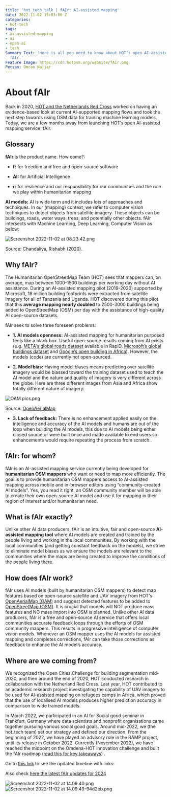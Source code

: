 ```yaml
---
title: 'hot_tech_talk | fAIr: AI-assisted mapping'
date: 2022-11-02 15:03:00 Z
categories:
- hot-tech
tags:
- ai-assisted-mapping
- ai
- open-ai
- tech
Summary Text: 'Here is all you need to know about HOT’s open AI-assisted mapping service:
  fAIr.'
Feature Image: https://cdn.hotosm.org/website/fAIr.png
Person: Omran Najjar
---
```


# About fAIr

Back in 2020, [HOT and the Netherlands Red Cross](https://www.hotosm.org/projects/reseach-on-mapping-with-machine-learning/) worked on having an evidence-based look at current AI-supported mapping flows and took the next step towards using OSM data for training machine learning models. Today, we are a few months away from launching HOT’s open AI-assisted mapping service: fAIr.

## Glossary

**fAIr** is the product name. How come?:

* **f:** for freedom and free and open-source software

* **AI:** for Artificial Intelligence

* **r:** for resilience and our responsibility for our communities and the role we play within humanitarian mapping

**AI models:** AI is wide term and it includes lots of approaches and techniques. In our (mapping) context, we refer to computer vision techniques to detect objects from satellite imagery. These objects can be buildings, roads, water ways, trees, and potentially other objects.
fAIr intersects with Machine Learning, Deep Learning, Computer Vision as below:

![Screenshot 2022-11-02 at 08.23.42.png](https://cdn.hotosm.org/website/Screenshot+2022-11-02+at+08.23.42.png)

Source: Chandaliya, Rishabh (2020).

## Why fAIr?

The Humanitarian OpenStreetMap Team (HOT) sees that mappers can, on average, map between 1000-1500 buildings per working day without AI assistance. During an AI-assisted mapping pilot (2019-2020) supported by Microsoft, 18 million building footprints were extracted from satellite imagery for all of Tanzania and Uganda. HOT discovered during this pilot that this **average mapping nearly doubled** to 2500-3000 buildings being added to OpenStreetMap (OSM) per day with the assistance of high-quality AI open-source datasets.

fAIr seek to solve three foreseen problems:

* **1. AI models openness:** AI-assisted mapping for humanitarian purposed feels like a black box. Useful open-source results coming from AI exists (e.g. [META's global roads dataset](https://mapwith.ai/) available in RapiD, [Microsoft’s global buildings dataset](https://github.com/microsoft/GlobalMLBuildingFootprints) and [Google’s open building in Africa](https://sites.research.google/open-buildings/)). However, the models (code) are currently not open-sourced.

* **2. Model bias:** Having model biases means predicting over satellite imagery would be biassed toward the training dataset used to teach the AI model and the nature and quality of imagery is very different across the globe. Here are three different images from Asia and Africa show totally different nature of imagery:

![OAM pics.png](https://cdn.hotosm.org/website/OAM+pics.png)

Source: [OpenAerialMap](https://openaerialmap.org/)

* **3. Lack of feedback:** There is no enhancement applied easily on the intelligence and accuracy of the AI models and humans are out of the loop when building the AI models, this due to AI models being either closed source or were built once and made available to end users so enhancements would require repeating the process from scratch..

## fAIr: for whom?

fAIr is an AI-assisted mapping service currently being developed for **humanitarian OSM mappers** who want or need to map more efficiently. The goal is to provide humanitarian OSM mappers access to AI-assisted mapping across mobile and in-browser editors using “community-created AI models”. Yes, you read it right, an OSM community member will be able to create their own open-source AI model and use it for mapping in their region of interest and/or humanitarian need.

## What is fAIr exactly?

Unlike other AI data producers, fAIr is an intuitive, fair and open-source **AI-assisted mapping tool** where AI models are created and trained by the people living and working in the local communities. By working with the local communities (and getting constant feedback on the models), we strive to eliminate model biases as we ensure the models are relevant to the communities where the maps are being created to improve the conditions of the people living there.

## How does fAIr work?

fAIr uses AI models (built by humanitarian OSM mappers) to detect map features based on open-source satellite and UAV imagery from HOT's [OpenAerialMap (OAM)](https://openaerialmap.org/) and suggest detected features to be added to [OpenStreetMap (OSM)](https://openstreetmap.org/). It is crucial that models will NOT produce mass features and NO mass import into OSM is planned. Unlike other AI data producers, fAIr is a free and open-source AI service that offers local communities accurate feedback loops through the efforts of OSM community mappers. This results in progressive intelligence of computer vision models. Whenever an OSM mapper uses the AI models for assisted mapping and completes corrections, fAIr can take those corrections as feedback to enhance the AI model’s accuracy.

## Where are we coming from?

We recognized the Open Cities Challenge for building segmentation mid-2020, and then around the end of 2020, HOT conducted research in collaboration with the Netherland Red Cross. Last year, HOT contributed to an academic research project investigating the capability of UAV imagery to be used for AI-assisted mapping on refugees camps in Africa, which proved that the use of localised AI models produces higher prediction accuracy in comparison to wide trained models.

In March 2022, we participated in an AI for Social good seminar in Frankfurt, Germany where data scientists and nonprofit organisations came together pursuing various social good goals. Around mid-2022, we (the hot_tech team) set our strategy and defined our direction. From the beginning of 2022, we have played an advisory role in the RAMP project, until its release in October 2022. Currently (November 2022), we have reached the midpoint on the Omdena-HOT innovation challenge and built the fAIr roadmap ([read this for key takeaways](https://www.hotosm.org/tech-blog/hot-tech-talk-open-ai-challenge/)) .

Go to [this link](https://docs.google.com/presentation/d/1kR2Gezh3yOhEZBSjtoJR37rJ1JX9Q3m6T43BO55puIU/edit?usp=sharing) to see the updated timeline with links:

Also check [here the latest fAIr updates for 2024](https://www.hotosm.org/updates/fAIr_2024/) 

![Screenshot 2022-11-02 at 14.09.40.png](https://cdn.hotosm.org/website/Screenshot+2022-11-02+at+14.09.40.png)
![Screenshot 2022-11-02 at 14.09.49-94d2eb.png](https://cdn.hotosm.org/website/Screenshot+2022-11-02+at+14.09.49-94d2eb.png)
